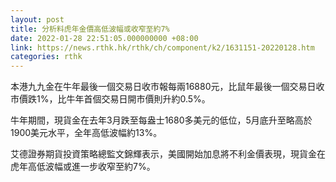 ```yaml
---
layout: post
title: 分析料虎年金價高低波幅或收窄至約7%
date: 2022-01-28 22:51:05.000000000 +08:00
link: https://news.rthk.hk/rthk/ch/component/k2/1631151-20220128.htm
categories: rthk
---
```


本港九九金在牛年最後一個交易日收市報每兩16880元，比鼠年最後一個交易日收市價跌1%，比牛年首個交易日開市價則升約0.5%。

牛年期間，現貨金在去年3月跌至每盎士1680多美元的低位，5月底升至略高於1900美元水平，全年高低波幅約13%。

艾德證券期貨投資策略總監文錦輝表示，美國開始加息將不利金價表現，現貨金在虎年高低波幅或進一步收窄至約7%。
